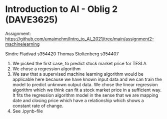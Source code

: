 # Introduction to AI - Oblig 2 (DAVE3625)

Assignment: https://github.com/umaimehm/Intro_to_AI_2021/tree/main/assignment2-machinelearning

Sindre Fladvad s354420
Thomas Stoltenberg s354407

1. We picked the first case, to predict stock market price for TESLA
2. We chose a regression algorithm
3. We saw that a supervised machine learning algorithm would be applicable here because we have known input data and we can train the model to predict unknown output data. We chose the linear regression algorithm which we think can fit a stock market price in a sufficient way. It fits the regression algorithm model in the sense that we are mapping date and closing price which have a relationship which shows a constant rate of change.
4. See .ipynb-file
